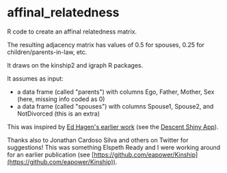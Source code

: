# affinal_relatedness
R code to create an affinal relatedness matrix. 

The resulting adjacency matrix has values of 0.5 for spouses, 0.25 for children/parents-in-law, etc. 

It draws on the kinship2 and igraph R packages. 

It assumes as input: 

- a data frame (called "parents") with columns Ego, Father, Mother, Sex (here, missing info coded as 0)
- a data frame (called "spouses") with columns Spouse1, Spouse2, and NotDivorced (this is an extra)

This was inspired by [Ed Hagen's earlier work](https://github.com/grasshoppermouse/descent) (see the [Descent Shiny App](https://grasshoppermouse.shinyapps.io/descent/)). 

Thanks also to Jonathan Cardoso Silva and others on Twitter for suggestions! This was something Elspeth Ready and I were working around for an earlier publication (see [https://github.com/eapower/Kinship](https://github.com/eapower/Kinship)). 


